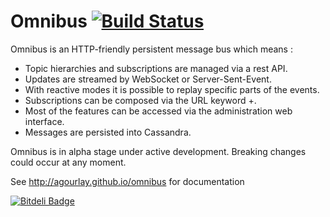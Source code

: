 Omnibus  [![Build Status](https://travis-ci.org/agourlay/omnibus.png?branch=master)](https://travis-ci.org/agourlay/omnibus)
=========

Omnibus is an HTTP-friendly persistent message bus which means :

- Topic hierarchies and subscriptions are managed via a rest API.
- Updates are streamed by WebSocket or Server-Sent-Event.
- With reactive modes it is possible to replay specific parts of the events.
- Subscriptions can be composed via the URL keyword +.
- Most of the features can be accessed via the administration web interface.
- Messages are persisted into Cassandra.

Omnibus is in alpha stage under active development. Breaking changes could occur at any moment.

See <http://agourlay.github.io/omnibus> for documentation 

[![Bitdeli Badge](https://d2weczhvl823v0.cloudfront.net/agourlay/omnibus/trend.png)](https://bitdeli.com/free "Bitdeli Badge")